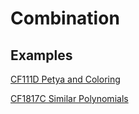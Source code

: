 # Combination

## Examples

[CF111D Petya and Coloring](https://codeforces.com/contest/111/submission/279764558)

[CF1817C Similar Polynomials](https://codeforces.com/contest/1817/submission/279766140)